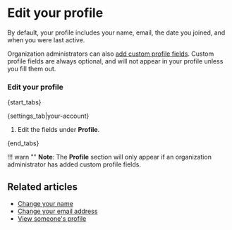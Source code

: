 # Edit your profile

By default, your profile includes your name, email, the date you joined, and
when you were last active.

Organization administrators can also
[add custom profile fields](/help/add-custom-profile-fields). Custom profile
fields are always optional, and will not appear in your profile unless you
fill them out.

### Edit your profile

{start_tabs}

{settings_tab|your-account}

1. Edit the fields under **Profile**.

{end_tabs}

!!! warn ""
    **Note**: The **Profile** section will only appear if an organization
    administrator has added custom profile fields.

## Related articles

* [Change your name](/help/change-your-name)
* [Change your email address](/help/change-your-email-address)
* [View someone's profile](/help/view-someones-profile)
